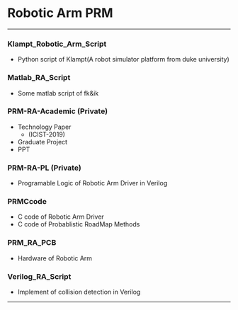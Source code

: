 # Robotic Arm PRM



----------------------------------
### Klampt_Robotic_Arm_Script 
* Python script of Klampt(A robot simulator platform from duke university)

### Matlab_RA_Script
* Some matlab script of fk&ik 

### PRM-RA-Academic (Private)
* Technology Paper
  - <FPGA-based Design and Implementation of Real-time Robot Motion Planning>(ICIST-2019)
* Graduate Project
* PPT

### PRM-RA-PL (Private)
* Programable Logic of Robotic Arm Driver in Verilog

### PRMCcode
* C code of Robotic Arm Driver
* C code of Probablistic RoadMap Methods

### PRM_RA_PCB
* Hardware of Robotic Arm

### Verilog_RA_Script
* Implement of collision detection in Verilog


-----------------------


